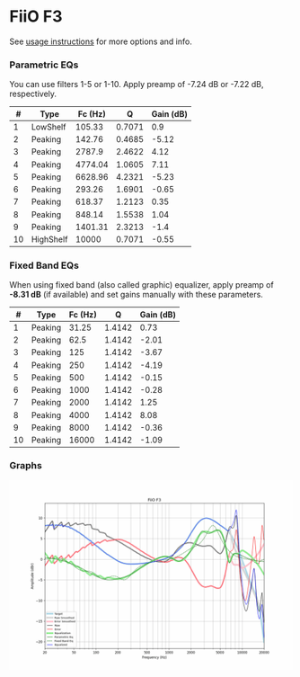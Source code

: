# FiiO F3
See [usage instructions](https://github.com/jaakkopasanen/AutoEq#usage) for more options and info.

### Parametric EQs
You can use filters 1-5 or 1-10. Apply preamp of -7.24 dB or -7.22 dB, respectively.

|   # | Type      |   Fc (Hz) |      Q |   Gain (dB) |
|-----|-----------|-----------|--------|-------------|
|   1 | LowShelf  |    105.33 | 0.7071 |        0.9  |
|   2 | Peaking   |    142.76 | 0.4685 |       -5.12 |
|   3 | Peaking   |   2787.9  | 2.4622 |        4.12 |
|   4 | Peaking   |   4774.04 | 1.0605 |        7.11 |
|   5 | Peaking   |   6628.96 | 4.2321 |       -5.23 |
|   6 | Peaking   |    293.26 | 1.6901 |       -0.65 |
|   7 | Peaking   |    618.37 | 1.2123 |        0.35 |
|   8 | Peaking   |    848.14 | 1.5538 |        1.04 |
|   9 | Peaking   |   1401.31 | 2.3213 |       -1.4  |
|  10 | HighShelf |  10000    | 0.7071 |       -0.55 |

### Fixed Band EQs
When using fixed band (also called graphic) equalizer, apply preamp of **-8.31 dB** (if available) and set gains manually with these parameters.

|   # | Type    |   Fc (Hz) |      Q |   Gain (dB) |
|-----|---------|-----------|--------|-------------|
|   1 | Peaking |     31.25 | 1.4142 |        0.73 |
|   2 | Peaking |     62.5  | 1.4142 |       -2.01 |
|   3 | Peaking |    125    | 1.4142 |       -3.67 |
|   4 | Peaking |    250    | 1.4142 |       -4.19 |
|   5 | Peaking |    500    | 1.4142 |       -0.15 |
|   6 | Peaking |   1000    | 1.4142 |       -0.28 |
|   7 | Peaking |   2000    | 1.4142 |        1.25 |
|   8 | Peaking |   4000    | 1.4142 |        8.08 |
|   9 | Peaking |   8000    | 1.4142 |       -0.36 |
|  10 | Peaking |  16000    | 1.4142 |       -1.09 |

### Graphs
![](./FiiO%20F3.png)
